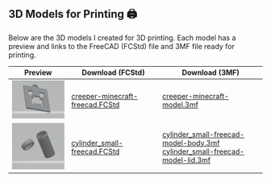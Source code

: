 ## 3D Models for Printing 🖨️

Below are the 3D models I created for 3D printing. Each model has a preview and links to the FreeCAD (FCStd) file and 3MF file ready for printing.

| Preview | Download (FCStd) | Download (3MF) |
|---------|-----------------|----------------|
| <img src="images/creeper-minecraft-model.PNG" width="150"/> | [creeper-minecraft-freecad.FCStd](freecad/creeper-minecraft-freecad.FCStd) | [creeper-minecraft-model.3mf](models/creeper-minecraft-model.3mf) |
| <img src="images/cylinder_small-model.PNG" width="150"/> | [cylinder_small-freecad.FCStd](freecad/cylinder_small-freecad.FCStd) | [cylinder_small-freecad-model-body.3mf](models/cylinder_small-freecad-model-body.3mf)<br>[cylinder_small-freecad-model-lid.3mf](models/cylinder_small-freecad-model-lid.3mf) |
